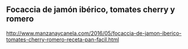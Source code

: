 ## Focaccia de jamón ibérico, tomates cherry y romero

http://www.manzanaycanela.com/2016/05/focaccia-de-jamon-iberico-tomates-cherry-romero-receta-pan-facil.html
